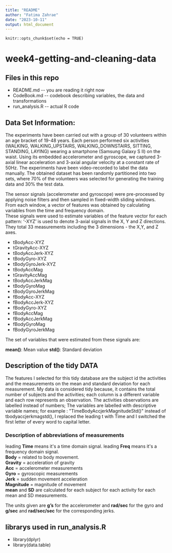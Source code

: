 ```yaml
---
title: "README"
author: "Fatima Zahrae"
date: "2023-10-11"
output: html_document
---
```


```{r setup, include=FALSE}
knitr::opts_chunk$set(echo = TRUE)
```

# week4-getting-and-cleaning-data
## Files in this repo

* README.md -- you are reading it right now
* CodeBook.md -- codebook describing variables, the data and transformations
* run_analysis.R -- actual R code

## Data Set Information:

The experiments have been carried out with a group of 30 volunteers within an age bracket of 19-48 years. Each person performed six activities (WALKING, WALKING_UPSTAIRS, WALKING_DOWNSTAIRS, SITTING, STANDING, LAYING) wearing a smartphone (Samsung Galaxy S II) on the waist. Using its embedded accelerometer and gyroscope, we captured 3-axial linear acceleration and 3-axial angular velocity at a constant rate of 50Hz. The experiments have been video-recorded to label the data manually. The obtained dataset has been randomly partitioned into two sets, where 70% of the volunteers was selected for generating the training data and 30% the test data.

The sensor signals (accelerometer and gyroscope) were pre-processed by applying noise filters and then sampled in fixed-width sliding windows. From each window, a vector of features was obtained by calculating variables from the time and frequency domain.  
These signals were used to estimate variables of the feature vector for each pattern:
‘-XYZ’ is used to denote 3-axial signals in the X, Y and Z directions. They total 33 measurements including the 3 dimensions - the X,Y, and Z axes.

* tBodyAcc-XYZ
* tGravityAcc-XYZ
* tBodyAccJerk-XYZ
* tBodyGyro-XYZ
* tBodyGyroJerk-XYZ
* tBodyAccMag
* tGravityAccMag
* tBodyAccJerkMag
* tBodyGyroMag
* tBodyGyroJerkMag
* fBodyAcc-XYZ
* fBodyAccJerk-XYZ
* fBodyGyro-XYZ
* fBodyAccMag
* fBodyAccJerkMag
* fBodyGyroMag
* fBodyGyroJerkMag

The set of variables that were estimated from these signals are:

**mean()**: Mean value
**std()**: Standard deviation  

## Description of the tidy DATA
The features I selected for this tidy database are the subject id the activities and the measurements on the mean and standard deviation for each measurement.
My data is considered tidy because, it contains the total number of subjects and the activities; each column is a different variable and each row represents an observation. The activities observations are labelled instead of numbers; The variables are labelled with descriptive variable names; for example : "TimeBodyAccjerkMagnitudeStd()" instead of tbodyaccjerkmagstd(), I replaced the leading t with Time and I switched the first letter of every word to capital letter. 

### Description of abbreviations of measurements
leading **Time** means it's a time domain signal.
leading **Freq** means it's a frequency domain signal.  
**Body** = related to body movement.  
**Gravity** = acceleration of gravity  
**Acc** = accelerometer measurements  
**Gyro** = gyroscopic measurements  
**Jerk** = sudden movement acceleration  
**Magnitude** = magnitude of movement  
**mean** and **SD** are calculated for each subject for each activity for each mean and SD measurements.

The units given are **g’s** for the accelerometer and **rad/sec** for the gyro and **g/sec** and **rad/sec/sec** for the corresponding jerks.

## librarys used in run_analysis.R

* library(dplyr)
* library(data.table)
